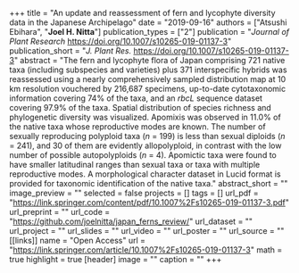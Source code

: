 +++
title = "An update and reassessment of fern and lycophyte diversity data in the Japanese Archipelago"
date = "2019-09-16"
authors = ["Atsushi Ebihara", "**Joel H. Nitta**"]
publication_types = ["2"]
publication = "_Journal of Plant Research_ https://doi.org/10.1007/s10265-019-01137-3"
publication_short = "_J. Plant Res._ https://doi.org/10.1007/s10265-019-01137-3"
abstract = "The fern and lycophyte flora of Japan comprising 721 native taxa (including subspecies and varieties) plus 371 interspecific hybrids was reassessed using a nearly comprehensively sampled distribution map at 10 km resolution vouchered by 216,687 specimens, up-to-date cytotaxonomic information covering 74% of the taxa, and an *rbcL* sequence dataset covering 97.9% of the taxa. Spatial distribution of species richness and phylogenetic diversity was visualized. Apomixis was observed in 11.0% of the native taxa whose reproductive modes are known. The number of sexually reproducing polyploid taxa (*n* = 199) is less than sexual diploids (*n* = 241), and 30 of them are evidently allopolyploid, in contrast with the low number of possible autopolyploids (*n* = 4). Apomictic taxa were found to have smaller latitudinal ranges than sexual taxa or taxa with multiple reproductive modes. A morphological character dataset in Lucid format is provided for taxonomic identification of the native taxa."
abstract_short = ""
image_preview = ""
selected = false
projects = []
tags = []
url_pdf = "https://link.springer.com/content/pdf/10.1007%2Fs10265-019-01137-3.pdf"
url_preprint = ""
url_code = "https://github.com/joelnitta/japan_ferns_review/"
url_dataset = ""
url_project = ""
url_slides = ""
url_video = ""
url_poster = ""
url_source = ""
[[links]]
  name = "Open Access"
  url = "https://link.springer.com/article/10.1007%2Fs10265-019-01137-3"
math = true
highlight = true
[header]
image = ""
caption = ""
+++
